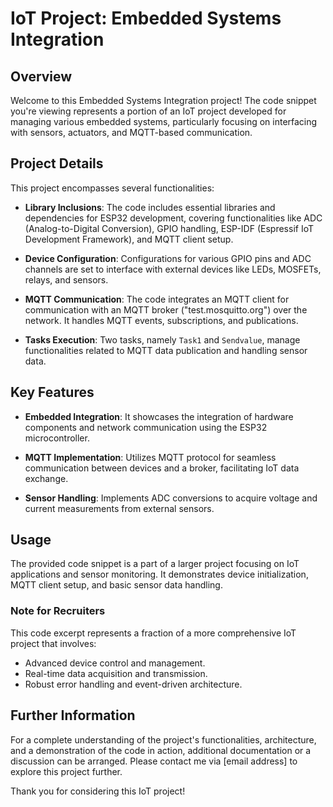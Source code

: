 # IoT Project: Embedded Systems Integration

## Overview

Welcome to this Embedded Systems Integration project! The code snippet you're viewing represents a portion of an IoT project developed for managing various embedded systems, particularly focusing on interfacing with sensors, actuators, and MQTT-based communication.

## Project Details

This project encompasses several functionalities:

- **Library Inclusions**: The code includes essential libraries and dependencies for ESP32 development, covering functionalities like ADC (Analog-to-Digital Conversion), GPIO handling, ESP-IDF (Espressif IoT Development Framework), and MQTT client setup.

- **Device Configuration**: Configurations for various GPIO pins and ADC channels are set to interface with external devices like LEDs, MOSFETs, relays, and sensors.

- **MQTT Communication**: The code integrates an MQTT client for communication with an MQTT broker ("test.mosquitto.org") over the network. It handles MQTT events, subscriptions, and publications.

- **Tasks Execution**: Two tasks, namely `Task1` and `Sendvalue`, manage functionalities related to MQTT data publication and handling sensor data.

## Key Features

- **Embedded Integration**: It showcases the integration of hardware components and network communication using the ESP32 microcontroller.
  
- **MQTT Implementation**: Utilizes MQTT protocol for seamless communication between devices and a broker, facilitating IoT data exchange.

- **Sensor Handling**: Implements ADC conversions to acquire voltage and current measurements from external sensors.

## Usage

The provided code snippet is a part of a larger project focusing on IoT applications and sensor monitoring. It demonstrates device initialization, MQTT client setup, and basic sensor data handling.

### Note for Recruiters

This code excerpt represents a fraction of a more comprehensive IoT project that involves:

- Advanced device control and management.
- Real-time data acquisition and transmission.
- Robust error handling and event-driven architecture.

## Further Information

For a complete understanding of the project's functionalities, architecture, and a demonstration of the code in action, additional documentation or a discussion can be arranged. Please contact me via [email address] to explore this project further.

Thank you for considering this IoT project!
